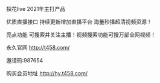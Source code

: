 探花live  2021年主打产品

优质直播接口 持续更新增加直播平台 海量秒播超清视频资源！

亮点功能 可搜索并关注主播！视频搜索功能可搜万部全网视频！

永久官网 http://t458.com/

邀请码:987654

购买会员地址 http://hy.t458.com/

